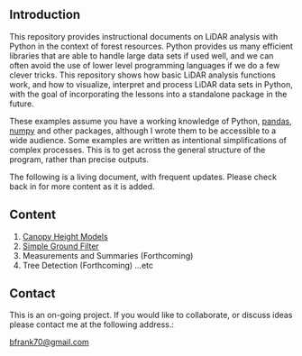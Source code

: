 ## Introduction
This repository provides instructional documents on LiDAR analysis with Python in the context of forest resources. Python provides
us many efficient libraries that are able to handle large data sets if used well, and we can often avoid the use of lower level programming languages if we do a few clever tricks. This repository shows how basic LiDAR analysis
functions work, and how to visualize, interpret and process LiDAR data sets in Python, with the goal of incorporating the lessons
into a standalone package in the future.

These examples assume you have a working knowledge of Python, [pandas](https://pandas.pydata.org/), [numpy](http://www.numpy.org/) and other packages, although I wrote them to be accessible to a wide audience. Some examples are written as intentional simplifications of complex processes. This is to get across the general structure of the program, rather than precise outputs.

The following is a living document, with frequent updates. Please check back in for more content as it is added.

## Content
1. [Canopy Height Models](./Canopy_Height_Model.ipynb)
2. [Simple Ground Filter](./Simple_Ground_Filter.ipynb)
3. Measurements and Summaries (Forthcoming)
4. Tree Detection (Forthcoming)
...etc

## Contact
This is an on-going project. If you would like to collaborate, or discuss ideas please contact me at the following address.:

bfrank70@gmail.com
